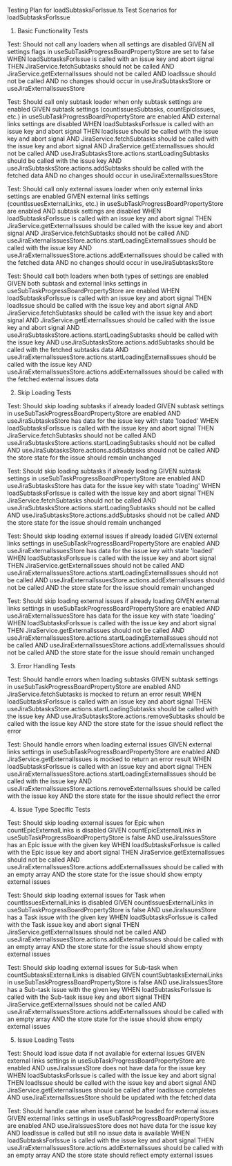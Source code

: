 Testing Plan for loadSubtasksForIssue.ts
Test Scenarios for loadSubtasksForIssue
1. Basic Functionality Tests


Test: Should not call any loaders when all settings are disabled
GIVEN all settings flags in useSubTaskProgressBoardPropertyStore are set to false
WHEN loadSubtasksForIssue is called with an issue key and abort signal
THEN JiraService.fetchSubtasks should not be called
AND JiraService.getExternalIssues should not be called
AND loadIssue should not be called
AND no changes should occur in useJiraSubtasksStore or useJiraExternalIssuesStore


Test: Should call only subtask loader when only subtask settings are enabled
GIVEN subtask settings (countIssuesSubtasks, countEpicIssues, etc.) in useSubTaskProgressBoardPropertyStore are enabled
AND external links settings are disabled
WHEN loadSubtasksForIssue is called with an issue key and abort signal
THEN loadIssue should be called with the issue key and abort signal
AND JiraService.fetchSubtasks should be called with the issue key and abort signal
AND JiraService.getExternalIssues should not be called
AND useJiraSubtasksStore.actions.startLoadingSubtasks should be called with the issue key
AND useJiraSubtasksStore.actions.addSubtasks should be called with the fetched data
AND no changes should occur in useJiraExternalIssuesStore


Test: Should call only external issues loader when only external links settings are enabled
GIVEN external links settings (countIssuesExternalLinks, etc.) in useSubTaskProgressBoardPropertyStore are enabled
AND subtask settings are disabled
WHEN loadSubtasksForIssue is called with an issue key and abort signal
THEN JiraService.getExternalIssues should be called with the issue key and abort signal
AND JiraService.fetchSubtasks should not be called
AND useJiraExternalIssuesStore.actions.startLoadingExternalIssues should be called with the issue key
AND useJiraExternalIssuesStore.actions.addExternalIssues should be called with the fetched data
AND no changes should occur in useJiraSubtasksStore


Test: Should call both loaders when both types of settings are enabled
GIVEN both subtask and external links settings in useSubTaskProgressBoardPropertyStore are enabled
WHEN loadSubtasksForIssue is called with an issue key and abort signal
THEN loadIssue should be called with the issue key and abort signal
AND JiraService.fetchSubtasks should be called with the issue key and abort signal
AND JiraService.getExternalIssues should be called with the issue key and abort signal
AND useJiraSubtasksStore.actions.startLoadingSubtasks should be called with the issue key
AND useJiraSubtasksStore.actions.addSubtasks should be called with the fetched subtasks data
AND useJiraExternalIssuesStore.actions.startLoadingExternalIssues should be called with the issue key
AND useJiraExternalIssuesStore.actions.addExternalIssues should be called with the fetched external issues data

2. Skip Loading Tests


Test: Should skip loading subtasks if already loaded
GIVEN subtask settings in useSubTaskProgressBoardPropertyStore are enabled
AND useJiraSubtasksStore has data for the issue key with state 'loaded'
WHEN loadSubtasksForIssue is called with the issue key and abort signal
THEN JiraService.fetchSubtasks should not be called
AND useJiraSubtasksStore.actions.startLoadingSubtasks should not be called
AND useJiraSubtasksStore.actions.addSubtasks should not be called
AND the store state for the issue should remain unchanged


Test: Should skip loading subtasks if already loading
GIVEN subtask settings in useSubTaskProgressBoardPropertyStore are enabled
AND useJiraSubtasksStore has data for the issue key with state 'loading'
WHEN loadSubtasksForIssue is called with the issue key and abort signal
THEN JiraService.fetchSubtasks should not be called
AND useJiraSubtasksStore.actions.startLoadingSubtasks should not be called
AND useJiraSubtasksStore.actions.addSubtasks should not be called
AND the store state for the issue should remain unchanged


Test: Should skip loading external issues if already loaded
GIVEN external links settings in useSubTaskProgressBoardPropertyStore are enabled
AND useJiraExternalIssuesStore has data for the issue key with state 'loaded'
WHEN loadSubtasksForIssue is called with the issue key and abort signal
THEN JiraService.getExternalIssues should not be called
AND useJiraExternalIssuesStore.actions.startLoadingExternalIssues should not be called
AND useJiraExternalIssuesStore.actions.addExternalIssues should not be called
AND the store state for the issue should remain unchanged


Test: Should skip loading external issues if already loading
GIVEN external links settings in useSubTaskProgressBoardPropertyStore are enabled
AND useJiraExternalIssuesStore has data for the issue key with state 'loading'
WHEN loadSubtasksForIssue is called with the issue key and abort signal
THEN JiraService.getExternalIssues should not be called
AND useJiraExternalIssuesStore.actions.startLoadingExternalIssues should not be called
AND useJiraExternalIssuesStore.actions.addExternalIssues should not be called
AND the store state for the issue should remain unchanged


3. Error Handling Tests


Test: Should handle errors when loading subtasks
GIVEN subtask settings in useSubTaskProgressBoardPropertyStore are enabled
AND JiraService.fetchSubtasks is mocked to return an error result
WHEN loadSubtasksForIssue is called with an issue key and abort signal
THEN useJiraSubtasksStore.actions.startLoadingSubtasks should be called with the issue key
AND useJiraSubtasksStore.actions.removeSubtasks should be called with the issue key
AND the store state for the issue should reflect the error


Test: Should handle errors when loading external issues
GIVEN external links settings in useSubTaskProgressBoardPropertyStore are enabled
AND JiraService.getExternalIssues is mocked to return an error result
WHEN loadSubtasksForIssue is called with an issue key and abort signal
THEN useJiraExternalIssuesStore.actions.startLoadingExternalIssues should be called with the issue key
AND useJiraExternalIssuesStore.actions.removeExternalIssues should be called with the issue key
AND the store state for the issue should reflect the error


4. Issue Type Specific Tests


Test: Should skip loading external issues for Epic when countEpicExternalLinks is disabled
GIVEN countEpicExternalLinks in useSubTaskProgressBoardPropertyStore is false
AND useJiraIssuesStore has an Epic issue with the given key
WHEN loadSubtasksForIssue is called with the Epic issue key and abort signal
THEN JiraService.getExternalIssues should not be called
AND useJiraExternalIssuesStore.actions.addExternalIssues should be called with an empty array
AND the store state for the issue should show empty external issues


Test: Should skip loading external issues for Task when countIssuesExternalLinks is disabled
GIVEN countIssuesExternalLinks in useSubTaskProgressBoardPropertyStore is false
AND useJiraIssuesStore has a Task issue with the given key
WHEN loadSubtasksForIssue is called with the Task issue key and abort signal
THEN JiraService.getExternalIssues should not be called
AND useJiraExternalIssuesStore.actions.addExternalIssues should be called with an empty array
AND the store state for the issue should show empty external issues


Test: Should skip loading external issues for Sub-task when countSubtasksExternalLinks is disabled
GIVEN countSubtasksExternalLinks in useSubTaskProgressBoardPropertyStore is false
AND useJiraIssuesStore has a Sub-task issue with the given key
WHEN loadSubtasksForIssue is called with the Sub-task issue key and abort signal
THEN JiraService.getExternalIssues should not be called
AND useJiraExternalIssuesStore.actions.addExternalIssues should be called with an empty array
AND the store state for the issue should show empty external issues

5. Issue Loading Tests


Test: Should load issue data if not available for external issues
GIVEN external links settings in useSubTaskProgressBoardPropertyStore are enabled
AND useJiraIssuesStore does not have data for the issue key
WHEN loadSubtasksForIssue is called with the issue key and abort signal
THEN loadIssue should be called with the issue key and abort signal
AND JiraService.getExternalIssues should be called after loadIssue completes
AND useJiraExternalIssuesStore should be updated with the fetched data


Test: Should handle case when issue cannot be loaded for external issues
GIVEN external links settings in useSubTaskProgressBoardPropertyStore are enabled
AND useJiraIssuesStore does not have data for the issue key
AND loadIssue is called but still no issue data is available
WHEN loadSubtasksForIssue is called with the issue key and abort signal
THEN useJiraExternalIssuesStore.actions.addExternalIssues should be called with an empty array
AND the store state should reflect empty external issues